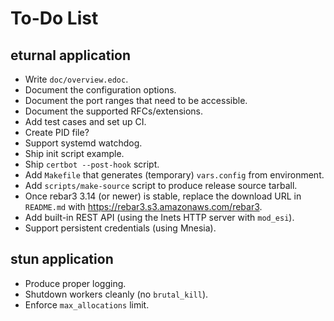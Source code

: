 To-Do List
==========

eturnal application
-------------------

- Write `doc/overview.edoc`.
- Document the configuration options.
- Document the port ranges that need to be accessible.
- Document the supported RFCs/extensions.
- Add test cases and set up CI.
- Create PID file?
- Support systemd watchdog.
- Ship init script example.
- Ship `certbot --post-hook` script.
- Add `Makefile` that generates (temporary) `vars.config` from environment.
- Add `scripts/make-source` script to produce release source tarball.
- Once rebar3 3.14 (or newer) is stable, replace the download URL in `README.md`
  with <https://rebar3.s3.amazonaws.com/rebar3>.
- Add built-in REST API (using the Inets HTTP server with `mod_esi`).
- Support persistent credentials (using Mnesia).

stun application
----------------

- Produce proper logging.
- Shutdown workers cleanly (no `brutal_kill`).
- Enforce `max_allocations` limit.
